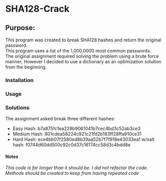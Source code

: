 <h1> SHA128-Crack </h1>

<h2> Purpose: </h2>

  This program was created to break SHA128 hashes and return the original password. <br/>
  This program uses a list of the 1,000,0000 most common passwords. <br/>
  The original assignment required solving the problem using a brute force manner; However I decided to use a dictionary as an  optimization solution from the beginning.
  


<h3>Installation </h3>

<h3> Usage </h3>

<h3> Solutions </h3>

The assignment asked break three different hashes:
  
* Easy Hash: b7a875fc1ea228b9061041b7cec4bd3c52ab3ce3
* Medium Hash: 801cdea58224c921c21fd2b183ff28ffa910ce31
* Hard Hash: ece4bb07f2580ed8b39aa52b7f7f918e43033ea1 w/salt hash: f0744d60dd500c92c0d37c16174cc58d3c4bdd8e



<h4> Notes </h3> 

_This code is far longer than it should be. I did not refactor the code. Methods should be created to keep from having repeated code_ 
